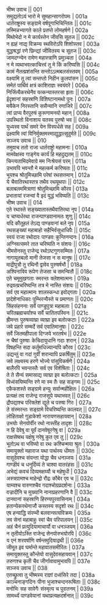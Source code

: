 भीष्म उवाच ||	001    
समुद्यतोऽयं भारो मे सुमहान्सागरोपमः |	001a  
धार्तराष्ट्रस्य सङ्ग्रामे वर्षपूगाभिचिन्तितः ||	001c  
तस्मिन्नभ्यागते काले प्रतप्ते लोमहर्षणे |	002a  
मिथोभेदो न मे कार्यस्तेन जीवसि सूतज ||	002c  
न ह्यहं नाद्य विक्रम्य स्थविरोऽपि शिशोस्तव |	003a  
युद्धश्रद्धां रणे छिन्द्यां जीवितस्य च सूतज ||	003c  
जामदग्न्येन रामेण महास्त्राणि प्रमुञ्चता |	004a  
न मे व्यथाभवत्काचित्त्वं तु मे किं करिष्यसि ||	004c  
कामं नैतत्प्रशंसन्ति सन्तोऽऽत्मबलसंस्तवम् |	005a  
वक्ष्यामि तु त्वां सन्तप्तो निहीन कुलपांसन ||	005c  
समेतं पार्थिवं क्षत्रं काशिराज्ञः स्वयंवरे |	006a  
निर्जित्यैकरथेनैव यत्कन्यास्तरसा हृताः ||	006c  
ईदृशानां सहस्राणि विशिष्टानामथो पुनः |	007a  
मयैकेन निरस्तानि ससैन्यानि रणाजिरे ||	007c  
त्वां प्राप्य वैरपुरुषं कुरूणामनयो महान् |	008a  
उपस्थितो विनाशाय यतस्व पुरुषो भव ||	008c  
युध्यस्व पार्थं समरे येन विस्पर्धसे सह |	009a  
द्रक्ष्यामि त्वां विनिर्मुक्तमस्माद्युद्धात्सुदुर्मते ||	009c  
सञ्जय उवाच ||	010    
तमुवाच ततो राजा धार्तराष्ट्रो महामनाः |	010a  
मामवेक्षस्व गाङ्गेय कार्यं हि महदुद्यतम् ||	010c  
चिन्त्यतामिदमेवाग्रे मम निःश्रेयसं परम् |	011a  
उभावपि भवन्तौ मे महत्कर्म करिष्यतः ||	011c  
भूयश्च श्रोतुमिच्छामि परेषां रथसत्तमान् |	012a  
ये चैवातिरथास्तत्र तथैव रथयूथपाः ||	012c  
बलाबलममित्राणां श्रोतुमिच्छामि कौरव |	013a  
प्रभातायां रजन्यां वै इदं युद्धं भविष्यति ||	013c  
भीष्म उवाच ||	014    
एते रथास्ते सङ्ख्यातास्तथैवातिरथा नृप  |	014a  
य चाप्यर्धरथा राजन्पाण्डवानामतः शृणु  ||	014c  
यदि कौतूहलं तेऽद्य पाण्डवानां बले नृप |	015a  
रथसङ्ख्यां महाबाहो सहैभिर्वसुधाधिपैः ||	015c  
स्वयं राजा रथोदारः पाण्डवः कुन्तिनन्दनः |	016a  
अग्निवत्समरे तात चरिष्यति न संशयः ||	016c  
भीमसेनस्तु राजेन्द्र रथोऽष्टगुणसम्मितः |	017a  
नागायुतबलो मानी तेजसा न स मानुषः ||	017c  
माद्रीपुत्रौ तु रथिनौ द्वावेव पुरुषर्षभौ |	018a  
अश्विनाविव रूपेण तेजसा च समन्वितौ ||	018c  
एते चमूमुखगताः स्मरन्तः क्लेशमात्मनः |	019a  
रुद्रवत्प्रचरिष्यन्ति तत्र मे नास्ति संशयः ||	019c  
सर्व एव महात्मानः शालस्कन्धा इवोद्गताः |	020a  
प्रादेशेनाधिकाः पुम्भिरन्यैस्ते च प्रमाणतः ||	020c  
सिंहसंहननाः सर्वे पाण्डुपुत्रा महाबलाः |	021a  
चरितब्रह्मचर्याश्च सर्वे चातितपस्विनः ||	021c  
ह्रीमन्तः पुरुषव्याघ्रा व्याघ्रा इव बलोत्कटाः |	022a  
जवे प्रहारे सम्मर्दे सर्व एवातिमानुषाः |	022c  
सर्वे जितमहीपाला दिग्जये भरतर्षभ ||	022e  
न चैषां पुरुषाः केचिदायुधानि गदाः शरान् |	023a  
विषहन्ति सदा कर्तुमधिज्यान्यपि कौरव |	023c  
उद्यन्तुं वा गदां गुर्वीं शरान्वापि प्रकर्षितुम् ||	023e  
जवे लक्ष्यस्य हरणे भोज्ये पांसुविकर्षणे |	024a  
बालैरपि भवन्तस्तैः सर्व एव विशेषिताः ||	024c  
ते ते सैन्यं समासाद्य व्याघ्रा इव बलोत्कटाः |	025a  
विध्वंसयिष्यन्ति रणे मा स्म तैः सह सङ्गमः ||	025c  
एकैकशस्ते सङ्ग्रामे हन्युः सर्वान्महीक्षितः |	026a  
प्रत्यक्षं तव राजेन्द्र राजसूये यथाभवत् ||	026c  
द्रौपद्याश्च परिक्लेशं द्यूते च परुषा गिरः |	027a  
ते संस्मरन्तः सङ्ग्रामे विचरिष्यन्ति कालवत् ||	027c  
लोहिताक्षो गुडाकेशो नारायणसहायवान् |	028a  
उभयोः सेनयोर्वीर रथो नास्तीह तादृशः ||	028c  
न हि देवेषु वा पूर्वं दानवेषूरगेषु वा |	029a  
राक्षसेष्वथ यक्षेषु नरेषु कुत एव तु ||	029c  
भूतोऽथ वा भविष्यो वा रथः कश्चिन्मया श्रुतः |	030a  
समायुक्तो महाराज यथा पार्थस्य धीमतः ||	030c  
वासुदेवश्च संयन्ता योद्धा चैव धनञ्जयः |	031a  
गाण्डीवं च धनुर्दिव्यं ते चाश्वा वातरंहसः ||	031c  
अभेद्यं कवचं दिव्यमक्षय्यौ च महेषुधी |	032a  
अस्त्रग्रामश्च माहेन्द्रो रौद्रः कौबेर एव च ||	032c  
याम्यश्च वारुणश्चैव गदाश्चोग्रप्रदर्शनाः |	033a  
वज्रादीनि च मुख्यानि नानाप्रहरणानि वै ||	033c  
दानवानां सहस्राणि हिरण्यपुरवासिनाम् |	034a  
हतान्येकरथेनाजौ कस्तस्य सदृशो रथः ||	034c  
एष हन्याद्धि संरम्भी बलवान्सत्यविक्रमः |	035a  
तव सेनां महाबाहुः स्वां चैव परिपालयन् ||	035c  
अहं चैनं प्रत्युदियामाचार्यो वा धनञ्जयम् |	036a  
न तृतीयोऽस्ति राजेन्द्र सेनयोरुभयोरपि |	036c  
य एनं शरवर्षाणि वर्षन्तमुदियाद्रथी ||	036e  
जीमूत इव घर्मान्ते महावातसमीरितः |	037a  
समायुक्तस्तु कौन्तेयो वासुदेवसहायवान् |	037c  
तरुणश्च कृती चैव जीर्णावावामुभावपि ||	037e  
सञ्जय उवाच ||	038    
एतच्छ्रुत्वा तु भीष्मस्य राज्ञां दध्वंसिरे तदा  |	038a  
काञ्चनाङ्गदिनः पीना भुजाश्चन्दनरूषिताः ||	038c  
मनोभिः सह सावेगैः संस्मृत्य च पुरातनम् |	039a  
सामर्थ्यं पाण्डवेयानां यथाप्रत्यक्षदर्शनात् ||	039c  
